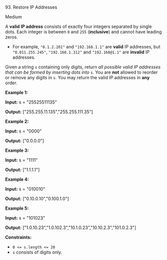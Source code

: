 93\. Restore IP Addresses

Medium

A **valid IP address** consists of exactly four integers separated by single dots. Each integer is between `0` and `255` (**inclusive**) and cannot have leading zeros.

*   For example, `"0.1.2.201"` and `"192.168.1.1"` are **valid** IP addresses, but `"0.011.255.245"`, `"192.168.1.312"` and `"192.168@1.1"` are **invalid** IP addresses.

Given a string `s` containing only digits, return _all possible valid IP addresses that can be formed by inserting dots into_ `s`. You are **not** allowed to reorder or remove any digits in `s`. You may return the valid IP addresses in **any** order.

**Example 1:**

**Input:** s = "25525511135"

**Output:** ["255.255.11.135","255.255.111.35"] 

**Example 2:**

**Input:** s = "0000"

**Output:** ["0.0.0.0"] 

**Example 3:**

**Input:** s = "1111"

**Output:** ["1.1.1.1"] 

**Example 4:**

**Input:** s = "010010"

**Output:** ["0.10.0.10","0.100.1.0"] 

**Example 5:**

**Input:** s = "101023"

**Output:** ["1.0.10.23","1.0.102.3","10.1.0.23","10.10.2.3","101.0.2.3"] 

**Constraints:**

*   `0 <= s.length <= 20`
*   `s` consists of digits only.